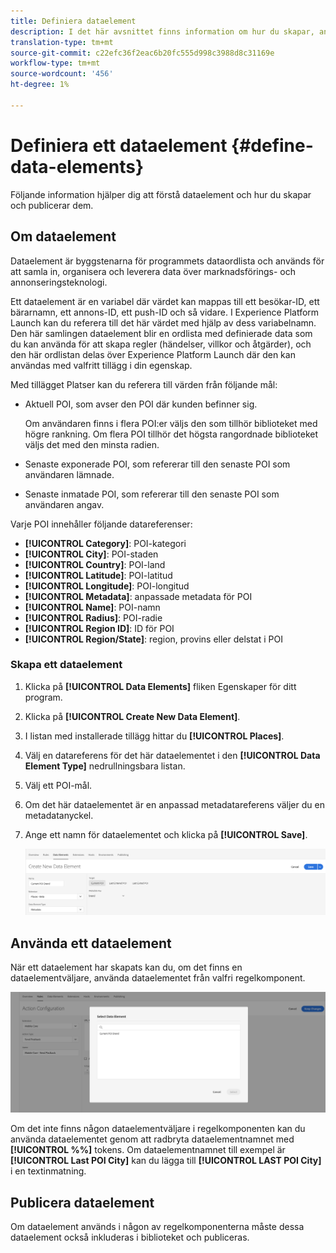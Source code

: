 ```yaml
---
title: Definiera dataelement
description: I det här avsnittet finns information om hur du skapar, använder och publicerar dataelement i Experience Platform Launch för platser.
translation-type: tm+mt
source-git-commit: c22efc36f2eac6b20fc555d998c3988d8c31169e
workflow-type: tm+mt
source-wordcount: '456'
ht-degree: 1%

---
```



# Definiera ett dataelement {#define-data-elements}

Följande information hjälper dig att förstå dataelement och hur du skapar och publicerar dem.

## Om dataelement

Dataelement är byggstenarna för programmets dataordlista och används för att samla in, organisera och leverera data över marknadsförings- och annonseringsteknologi.

Ett dataelement är en variabel där värdet kan mappas till ett besökar-ID, ett bärarnamn, ett annons-ID, ett push-ID och så vidare. I Experience Platform Launch kan du referera till det här värdet med hjälp av dess variabelnamn. Den här samlingen dataelement blir en ordlista med definierade data som du kan använda för att skapa regler (händelser, villkor och åtgärder), och den här ordlistan delas över Experience Platform Launch där den kan användas med valfritt tillägg i din egenskap.

Med tillägget Platser kan du referera till värden från följande mål:

* Aktuell POI, som avser den POI där kunden befinner sig.

   Om användaren finns i flera POI:er väljs den som tillhör biblioteket med högre rankning. Om flera POI tillhör det högsta rangordnade biblioteket väljs det med den minsta radien.
* Senaste exponerade POI, som refererar till den senaste POI som användaren lämnade.
* Senaste inmatade POI, som refererar till den senaste POI som användaren angav.

Varje POI innehåller följande datareferenser:

* **[!UICONTROL Category]**: POI-kategori
* **[!UICONTROL City]**: POI-staden
* **[!UICONTROL Country]**: POI-land
* **[!UICONTROL Latitude]**: POI-latitud
* **[!UICONTROL Longitude]**: POI-longitud
* **[!UICONTROL Metadata]**: anpassade metadata för POI
* **[!UICONTROL Name]**: POI-namn
* **[!UICONTROL Radius]**: POI-radie
* **[!UICONTROL Region ID]**: ID för POI
* **[!UICONTROL Region/State]**: region, provins eller delstat i POI

### Skapa ett dataelement

1. Klicka på **[!UICONTROL Data Elements]** fliken Egenskaper för ditt program.

1. Klicka på **[!UICONTROL Create New Data Element]**.

1. I listan med installerade tillägg hittar du **[!UICONTROL Places]**.

1. Välj en datareferens för det här dataelementet i den **[!UICONTROL Data Element Type]** nedrullningsbara listan.

1. Välj ett POI-mål.

1. Om det här dataelementet är en anpassad metadatareferens väljer du en metadatanyckel.

1. Ange ett namn för dataelementet och klicka på **[!UICONTROL Save]**.

   ![Skapa dataelement](/help/assets/create-de-7-v3.png)


## Använda ett dataelement

När ett dataelement har skapats kan du, om det finns en dataelementväljare, använda dataelementet från valfri regelkomponent.

![Använda dataelementet](/help/assets/use-de-v2.png)

Om det inte finns någon dataelementväljare i regelkomponenten kan du använda dataelementet genom att radbryta dataelementnamnet med **[!UICONTROL %%]** tokens.
Om dataelementnamnet till exempel är **[!UICONTROL Last POI City]** kan du lägga till **[!UICONTROL LAST POI City]** i en textinmatning.


## Publicera dataelement

Om dataelement används i någon av regelkomponenterna måste dessa dataelement också inkluderas i biblioteket och publiceras.
